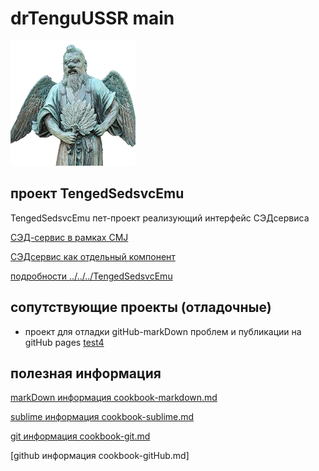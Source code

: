 # drTenguUSSR main

![avatar](images/tengu-port.png)

## проект TengedSedsvcEmu

TengedSedsvcEmu пет-проект реализующий интерфейс СЭДсервиса

[СЭД-сервис в рамках CMJ](https://sup.inttrust.ru:8446/prjdocs/master/specs/sedsvc/index.html)

[СЭДсервис как отдельный компонент](https://sup.inttrust.ru:8446/prjdocs/sedsvc/master/specs/sedsvc/index.html)

[подробности ../../../TengedSedsvcEmu](../../../TengedSedsvcEmu)

## сопутствующие проекты (отладочные)

- проект для отладки gitHub-markDown проблем
и публикации на gitHub pages
[test4](../../../test4)

## полезная информация

[markDown информация cookbook-markdown.md](cookbook-markdown.md)

[sublime информация cookbook-sublime.md](cookbook-sublime.md)

[git информация cookbook-git.md](cookbook-git.md)

[github информация cookbook-gitHub.md]
